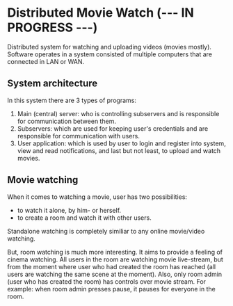 # Distributed Movie Watch (--- IN PROGRESS ---)
Distributed system for watching and uploading videos (movies mostly). Software operates in a system consisted of multiple computers that are connected in LAN or WAN.

## System architecture
In this system there are 3 types of programs:
  1. Main (central) server: who is controlling subservers and is responsible for communication between them.
  2. Subservers: which are used for keeping user's credentials and are responsible for communication with users.
  3. User application: which is used by user to login and register into system, view and read notifications, and last but not least, to upload and watch movies.

## Movie watching
When it comes to watching a movie, user has two possibilities:
  - to watch it alone, by him- or herself.
  - to create a room and watch it with other users.

Standalone watching is completely similiar to any online movie/video watching. 

But, room watching is much more interesting. It aims to provide a feeling of cinema watching. All users in the room are watching movie live-stream, but from the moment where user who had created the room has reached (all users are watching the same scene at the moment).
Also, only room admin (user who has created the room) has controls over movie stream. For example: when room admin presses pause, it pauses for everyone in the room.
